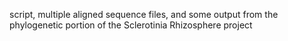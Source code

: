script, multiple aligned sequence files, and some output from the phylogenetic portion of the Sclerotinia Rhizosphere project
